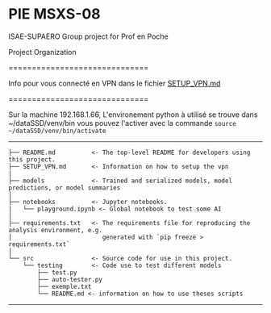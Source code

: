 PIE MSXS-08
==============================

ISAE-SUPAERO Group project for Prof en Poche

Project Organization


==============================

Info pour vous connecté en VPN dans le fichier [SETUP_VPN.md](./SETUP_VPN.md)

==============================

Sur la machine 192.168.1.66,
L'environement python à utilisé se trouve dans ~/dataSSD/venv/bin
vous pouvez l'activer avec la commande `source ~/dataSSD/venv/bin/activate`

------------

    ├── README.md          <- The top-level README for developers using this project.
    ├── SETUP_VPN.md       <- Information on how to setup the vpn
    |
    ├── models             <- Trained and serialized models, model predictions, or model summaries
    │
    ├── notebooks          <- Jupyter notebooks. 
    |   └── playground.ipynb <- Global notebook to test some AI
    │
    ├── requirements.txt   <- The requirements file for reproducing the analysis environment, e.g.
    │                         generated with `pip freeze > requirements.txt`
    │
    └── src                <- Source code for use in this project.
        └── testing        <- Code use to test different models
            ├── test.py
            ├── auto-tester.py
            ├── exemple.txt
            └── README.md <- information on how to use theses scripts

--------
